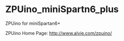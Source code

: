 # ZPUino_miniSpartn6_plus
ZPUino for miniSpartan6+ 

ZPUino Home Page:
http://www.alvie.com/zpuino/
